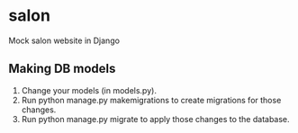 # salon
Mock salon website in Django

## Making DB models
1. Change your models (in models.py).
2. Run python manage.py makemigrations to create migrations for those changes.
3. Run python manage.py migrate to apply those changes to the database.

